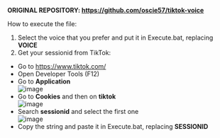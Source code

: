 **ORIGINAL REPOSITORY: https://github.com/oscie57/tiktok-voice**

How to execute the file:

1) Select the voice that you prefer and put it in Execute.bat, replacing **VOICE**
2) Get your sessionid from TikTok:<br/>
- Go to https://www.tiktok.com/<br/>
- Open Developer Tools (F12)<br/>
- Go to **Application**<br/>
![image](https://user-images.githubusercontent.com/61363883/195342403-7a82e4de-6f04-4a09-9088-e4d36981706b.png)
- Go to **Cookies** and then on **tiktok**<br/>
![image](https://user-images.githubusercontent.com/61363883/195342614-d15936f2-5fd9-47e7-9547-9a29932a14b4.png)
- Search **sessionid** and select the first one<br/>
![image](https://user-images.githubusercontent.com/61363883/195342887-3ef8530e-1f51-4e6d-be67-3a8707c265f3.png)
- Copy the string and paste it in Execute.bat, replacing **SESSIONID**
